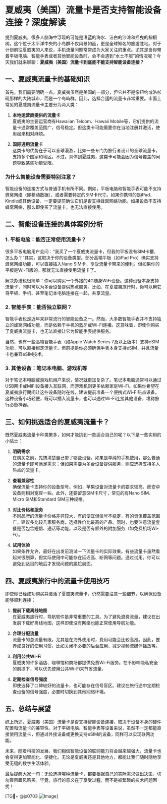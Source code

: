 # 夏威夷（美国）流量卡是否支持智能设备连接？深度解读

提到夏威夷，很多人脑海中浮现的可能是湛蓝的海水、洁白的沙滩和摇曳的棕榈树。这个位于太平洋中央的小岛群不仅风景如画，更是全球知名的旅游胜地。对于计划前往夏威夷的人来说，手机流量问题常常成为大家关注的重点。尤其是当你带着平板电脑、智能手表或者其他智能设备时，会不会遇到“水土不服”的情况呢？今天我们就来聊聊：**夏威夷（美国）流量卡到底能不能支持智能设备连接？**

## 一、夏威夷流量卡的基础知识

首先，我们需要明确一点，夏威夷虽然是美国的一部分，但它并不是像纽约或洛杉矶那样的大陆城市，而是一个岛屿群。因此，选择合适的流量卡非常重要。市面上常见的夏威夷流量卡主要分为两大类：

1. **本地运营商提供的流量卡**  
   夏威夷的主要运营商有Hawaiian Telcom、Hawaii Mobile等，它们提供的流量卡通常覆盖范围广，信号稳定。但这类卡可能需要你在当地注册并激活，使用起来相对麻烦。

2. **国际通用流量卡**  
   这类卡的优势在于可以全球漫游，比如一些专门为旅行者设计的全球流量卡，支持多个国家和地区。不过，具体到夏威夷，这类卡可能会因为信号覆盖的问题导致某些功能受限。

### 为什么智能设备需要特别注意？

智能设备的连接方式与普通手机有所不同。例如，平板电脑和智能手表可能不支持蜂窝网络（即移动数据），或者需要特定的SIM卡尺寸。如果你携带的是iPad、Kindle或其他设备，一定要提前确认它们是否支持蜂窝网络功能。如果设备不支持蜂窝网络，那么即使买了流量卡，也无法直接使用。

## 二、智能设备连接的具体案例分析

### 1. 平板电脑：能否正常使用流量卡？

很多平板电脑用户会问：“我买了一个夏威夷流量卡，但我的平板没有SIM卡槽，怎么办？”其实，这取决于你的设备类型。部分高端平板（如iPad Pro）确实支持蜂窝网络功能，可以直接插入Nano SIM卡，享受流量卡带来的便利。但如果你的平板是Wi-Fi版的，那就无法直接使用流量卡了。

解决办法也很简单：你可以购买一个外接的4G随身WiFi设备。这种设备本身支持流量卡，同时可以为多台设备提供热点服务。比如，在夏威夷旅行时，你可以用它将平板、手机、甚至笔记本电脑连接在一起，共享流量。

### 2. 智能手表：能否独立联网？

智能手表也是近年来非常流行的智能设备之一。然而，大多数智能手表并不支持独立的蜂窝网络功能，而是依赖于手机的蓝牙或Wi-Fi连接。这意味着，即使你购买了夏威夷流量卡，也无法直接让它为智能手表提供服务。

当然，也有一些高端智能手表（如Apple Watch Series 7及以上版本）支持eSIM功能，可以直接绑定流量卡。但前提是你必须确保手表本身支持eSIM，并且流量卡也兼容eSIM技术。

### 3. 其他设备：笔记本电脑、游戏机等

对于笔记本电脑或游戏机用户来说，情况就更加复杂了。笔记本电脑通常可以通过USB网卡或MiFi设备接入互联网，而游戏机则更多依赖家庭Wi-Fi。如果你希望在夏威夷旅行期间让这些设备随时在线，建议提前准备一个便携式Wi-Fi热点设备。这种设备小巧轻便，既可以插入流量卡，也可以通过Wi-Fi连接其他设备，堪称旅行必备神器。

## 三、如何挑选适合的夏威夷流量卡？

既然夏威夷流量卡种类繁多，如何才能挑到一款适合自己的呢？以下是一些实用的小贴士：

1. **明确需求**  
   在购买之前，先搞清楚自己带了哪些设备。如果是单纯的手机使用，那么普通的流量卡即可满足需求；但如果需要为多台设备提供服务，则应选择支持多人热点的流量卡。

2. **查看兼容性**  
   确保流量卡支持你的设备型号。例如，苹果设备对流量卡的要求较高，而安卓设备则相对宽容一些。此外，还要留意SIM卡尺寸，常见的有Nano SIM、Micro SIM和Standard SIM三种规格。

3. **对比价格和服务**  
   不同品牌的流量卡价格差异较大，有的便宜但信号不稳定，有的贵但覆盖范围广。建议多比较几家服务商，选择性价比最高的产品。同时，也要注意流量套餐是否包含短信、通话等功能，以及是否有额外的附加服务（如免费机场Wi-Fi）。

4. **试用体验**  
   如果条件允许，最好在出发前测试一下流量卡的实际效果。有些流量卡虽然看起来很划算，但实际使用中可能存在延迟高、断网等问题。通过试用，你可以避免到达目的地后才发现问题的尴尬局面。

## 四、夏威夷旅行中的流量卡使用技巧

即使你已经成功购买并激活了夏威夷流量卡，仍然需要注意一些细节，以确保设备能够顺利连接：

1. **提前下载离线地图**  
   在夏威夷旅行时，导航软件是非常重要的工具。为了避免浪费流量，建议在出发前下载好离线地图，这样即使没有网络也能正常使用导航功能。

2. **合理分配流量**  
   流量卡的总流量有限，尤其是在海外使用时，费用可能会比较高昂。因此，要养成良好的使用习惯，比如关闭不必要的后台应用、减少视频流媒体播放等。

3. **利用公共Wi-Fi**  
   夏威夷的许多酒店、咖啡馆和商场都提供免费Wi-Fi服务。在不影响隐私安全的前提下，可以优先使用公共Wi-Fi来节省流量。

4. **定期检查信号强度**  
   即使选择了口碑较好的流量卡，也可能存在信号盲区。建议在旅行途中定期检查设备的信号强度，必要时切换到其他网络环境。

## 五、总结与展望

综上所述，夏威夷（美国）流量卡是否支持智能设备连接，取决于设备本身的硬件配置和流量卡的兼容性。对于平板电脑、智能手表等设备来说，虽然不一定都能直接使用流量卡，但通过外接设备或更换支持eSIM的设备，同样可以实现联网功能。

未来，随着科技的发展，我们相信智能设备的联网能力将会越来越强大，流量卡也会变得更加智能化、便捷化。无论是夏威夷还是其他地方，都能让我们随时随地享受无缝的数字生活体验。

最后提醒大家一句：无论选择哪种流量卡，都要根据自己的实际需求做出决策，切勿盲目跟风购买。毕竟，旅行的意义在于享受过程，而不是被繁琐的技术问题困扰！

[TG💪+ @jx0703 ![Image](https://github.com/user-attachments/assets/dbca1d08-cadb-493c-b0ec-ad6f7a83f270)]